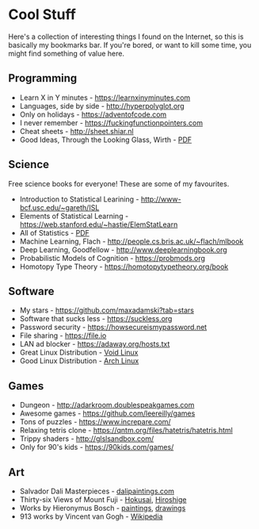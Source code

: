# Cool Stuff

Here's a collection of interesting things I found on the Internet,
so this is basically my bookmarks bar.
If you're bored, or want to kill some time, you might find something of value here.

## Programming

- Learn X in Y minutes - <https://learnxinyminutes.com>
- Languages, side by side - <http://hyperpolyglot.org>
- Only on holidays - <https://adventofcode.com>
- I never remember - <https://fuckingfunctionpointers.com>
- Cheat sheets - <http://sheet.shiar.nl>
- Good Ideas, Through the Looking Glass, Wirth - [PDF](https://www.inf.ethz.ch/personal/wirth/Articles/GoodIdeas_origFig.pdf)

## Science

Free science books for everyone! These are some of my favourites.

- Introduction to Statistical Learining - <http://www-bcf.usc.edu/~gareth/ISL>
- Elements of Statistical Learning - <https://web.stanford.edu/~hastie/ElemStatLearn>
- All of Statistics - [PDF](http://www.ic.unicamp.br/~wainer/cursos/1s2013/ml/livro.pdf)
- Machine Learning, Flach - <http://people.cs.bris.ac.uk/~flach/mlbook>
- Deep Learning, Goodfellow - <http://www.deeplearningbook.org>
- Probabilistic Models of Cognition - <https://probmods.org>
- Homotopy Type Theory - <https://homotopytypetheory.org/book>

## Software

- My stars - <https://github.com/maxadamski?tab=stars>
- Software that sucks less - <https://suckless.org>
- Password security - <https://howsecureismypassword.net>
- File sharing - <https://file.io>
- LAN ad blocker - <https://adaway.org/hosts.txt>
- Great Linux Distribution - [Void Linux](https://voidlinux.org)
- Good Linux Distribution - [Arch Linux](https://archlinux.org)

## Games

- Dungeon - <http://adarkroom.doublespeakgames.com>
- Awesome games - <https://github.com/leereilly/games>
- Tons of puzzles - <https://www.increpare.com/>
- Relaxing tetris clone - <https://qntm.org/files/hatetris/hatetris.html>
- Trippy shaders - <http://glslsandbox.com/>
- Only for 90's kids - <https://90kids.com/games/>

## Art

- Salvador Dali Masterpieces - [dalipaintings.com][dalipaintings]
- Thirty-six Views of Mount Fuji - [Hokusai][hokusai], [Hiroshige][hiroshige]
- Works by Hieronymus Bosch - [paintings][bosch_paintings], [drawings][bosch_drawings]
- 913 works by Vincent van Gogh - [Wikipedia][van_gogh]

[bosch_drawings]: https://en.wikipedia.org/wiki/Hieronymus_Bosch_drawings
[bosch_paintings]: https://en.wikipedia.org/wiki/List_of_paintings_by_Hieronymus_Bosch
[dalipaintings]: https://www.dalipaintings.com
[van_gogh]: https://en.wikipedia.org/wiki/List_of_works_by_Vincent_van_Gogh
[hokusai]: https://en.wikipedia.org/wiki/Thirty-six_Views_of_Mount_Fuji
[hiroshige]: https://en.wikipedia.org/wiki/Thirty-six_Views_of_Mount_Fuji_(Hiroshige)

